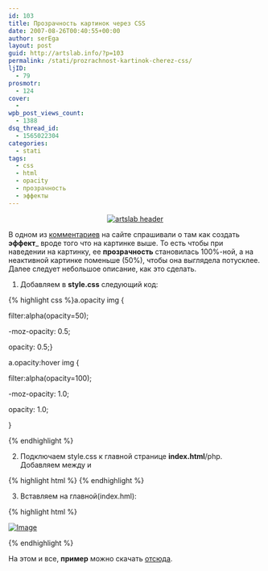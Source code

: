 ```yaml
---
id: 103
title: Прозрачность картинок через CSS
date: 2007-08-26T00:40:55+00:00
author: serEga
layout: post
guid: http://artslab.info/?p=103
permalink: /stati/prozrachnost-kartinok-cherez-css/
ljID:
  - 79
prosmotr:
  - 124
cover:
  -
wpb_post_views_count:
  - 1388
dsq_thread_id:
  - 1565022304
categories:
  - stati
tags:
  - css
  - html
  - opacity
  - прозрачность
  - эффекты
---
```

<p style="text-align: center">
  <a href="#"><img src="http://artslab.info/wp-content/uploads/banner.jpg" alt="artslab header" border="0" /></a>
</p>

В одном из <a href="http://artslab.info/?p=100#comments" title="комментарий" target="_blank">комментариев</a> на сайте спрашивали о там как создать **эффект**_ вроде того что на картинке выше. То есть чтобы при наведении на картинку, ее **прозрачность** становилась 100%-ной, а на неактивной картинке поменьше (50%), чтобы она выглядела потусклее. Далее следует небольшое описание, как это сделать.

<!--more-->



1. Добавляем в <span style="font-weight: bold">style.css</span> следующий код:

{% highlight css %}a.opacity img {

filter:alpha(opacity=50);

-moz-opacity: 0.5;

opacity: 0.5;}

a.opacity:hover img {

filter:alpha(opacity=100);

-moz-opacity: 1.0;

opacity: 1.0;

}

{% endhighlight %}

2. Подключаем style.css к главной странице **index.html**/php. Добавляем между <head> и </head>

{% highlight html %} <link rel="stylesheet" href="style.css" type="text/css" media="screen" />{% endhighlight %}

3. Вставляем на главной(index.hml):

{% highlight html %}

<a href="#" class="opacity">

<img src="logo.jpg" alt="Image" />

</a>

{% endhighlight %}

На этом и все, **пример** можно скачать <a href="http://www.box.net/shared/atqkpz8rrg" title="download example" target="_blank">отсюда</a>.